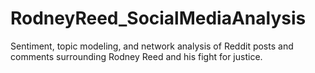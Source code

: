 # RodneyReed_SocialMediaAnalysis
Sentiment, topic modeling, and network analysis of Reddit posts and comments surrounding Rodney Reed and his fight for justice.
